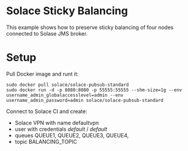 # Solace Sticky Balancing

This example shows how to preserve sticky balancing of four nodes connected to Solase JMS broker.

# Setup
Pull Docker image and runt it:

```ssh
sudo docker pull solace/solace-pubsub-standard
sudo docker run -d -p 8080:8080 -p 55555:55555 --shm-size=1g --env username_admin_globalaccesslevel=admin --env username_admin_password=admin solace/solace-pubsub-standard
```

Connect to Solace CI and create:
 - Solace VPN with name defaultvpn
 - user with credentials *default* / *default*
 - queues QUEUE1, QUEUE2, QUEUE3, QUEUE4,
 - topic BALANCING_TOPIC
